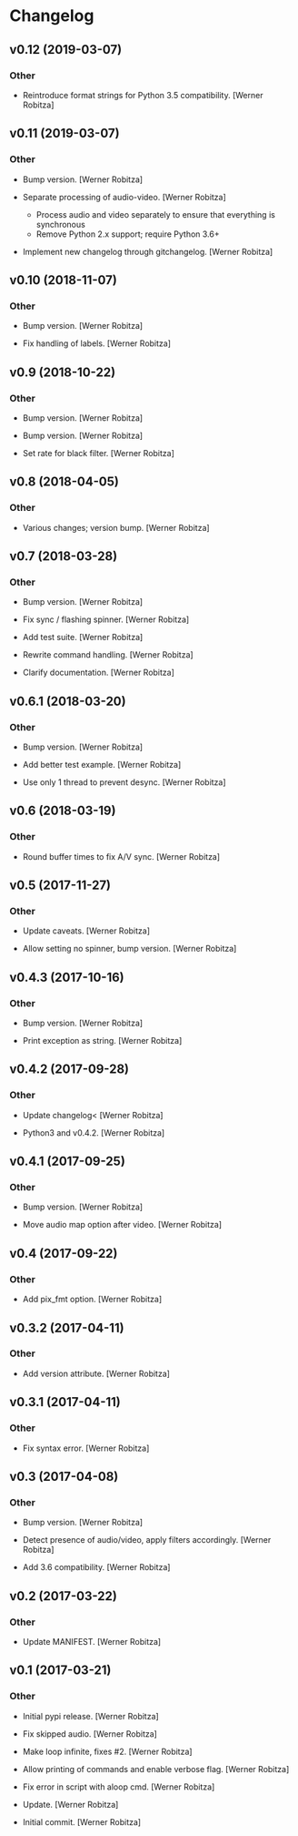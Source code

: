 # Changelog


## v0.12 (2019-03-07)

### Other

* Reintroduce format strings for Python 3.5 compatibility. [Werner Robitza]


## v0.11 (2019-03-07)

### Other

* Bump version. [Werner Robitza]

* Separate processing of audio-video. [Werner Robitza]

  - Process audio and video separately to ensure that everything is synchronous
  - Remove Python 2.x support; require Python 3.6+

* Implement new changelog through gitchangelog. [Werner Robitza]


## v0.10 (2018-11-07)

### Other

* Bump version. [Werner Robitza]

* Fix handling of labels. [Werner Robitza]


## v0.9 (2018-10-22)

### Other

* Bump version. [Werner Robitza]

* Bump version. [Werner Robitza]

* Set rate for black filter. [Werner Robitza]


## v0.8 (2018-04-05)

### Other

* Various changes; version bump. [Werner Robitza]


## v0.7 (2018-03-28)

### Other

* Bump version. [Werner Robitza]

* Fix sync / flashing spinner. [Werner Robitza]

* Add test suite. [Werner Robitza]

* Rewrite command handling. [Werner Robitza]

* Clarify documentation. [Werner Robitza]


## v0.6.1 (2018-03-20)

### Other

* Bump version. [Werner Robitza]

* Add better test example. [Werner Robitza]

* Use only 1 thread to prevent desync. [Werner Robitza]


## v0.6 (2018-03-19)

### Other

* Round buffer times to fix A/V sync. [Werner Robitza]


## v0.5 (2017-11-27)

### Other

* Update caveats. [Werner Robitza]

* Allow setting no spinner, bump version. [Werner Robitza]


## v0.4.3 (2017-10-16)

### Other

* Bump version. [Werner Robitza]

* Print exception as string. [Werner Robitza]


## v0.4.2 (2017-09-28)

### Other

* Update changelog< [Werner Robitza]

* Python3 and v0.4.2. [Werner Robitza]


## v0.4.1 (2017-09-25)

### Other

* Bump version. [Werner Robitza]

* Move audio map option after video. [Werner Robitza]


## v0.4 (2017-09-22)

### Other

* Add pix_fmt option. [Werner Robitza]


## v0.3.2 (2017-04-11)

### Other

* Add version attribute. [Werner Robitza]


## v0.3.1 (2017-04-11)

### Other

* Fix syntax error. [Werner Robitza]


## v0.3 (2017-04-08)

### Other

* Bump version. [Werner Robitza]

* Detect presence of audio/video, apply filters accordingly. [Werner Robitza]

* Add 3.6 compatibility. [Werner Robitza]


## v0.2 (2017-03-22)

### Other

* Update MANIFEST. [Werner Robitza]


## v0.1 (2017-03-21)

### Other

* Initial pypi release. [Werner Robitza]

* Fix skipped audio. [Werner Robitza]

* Make loop infinite, fixes #2. [Werner Robitza]

* Allow printing of commands and enable verbose flag. [Werner Robitza]

* Fix error in script with aloop cmd. [Werner Robitza]

* Update. [Werner Robitza]

* Initial commit. [Werner Robitza]


